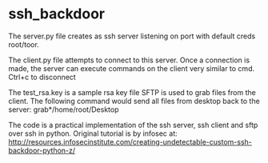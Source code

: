 # ssh_backdoor


The server.py file creates as ssh server listening on port with default creds root/toor. 

The client.py file attempts to connect to this server. Once a connection is made, the server can execute commands on the client very similar to cmd. Ctrl+c to disconnect

The test_rsa.key is a sample rsa key file
SFTP is used to grab files from the client. The following command would send all files from desktop back to the server: 
grab*/home/root/Desktop


The code is a practical implementation of the ssh server, ssh client and sftp over ssh in python. Original tutorial is by infosec at: http://resources.infosecinstitute.com/creating-undetectable-custom-ssh-backdoor-python-z/

